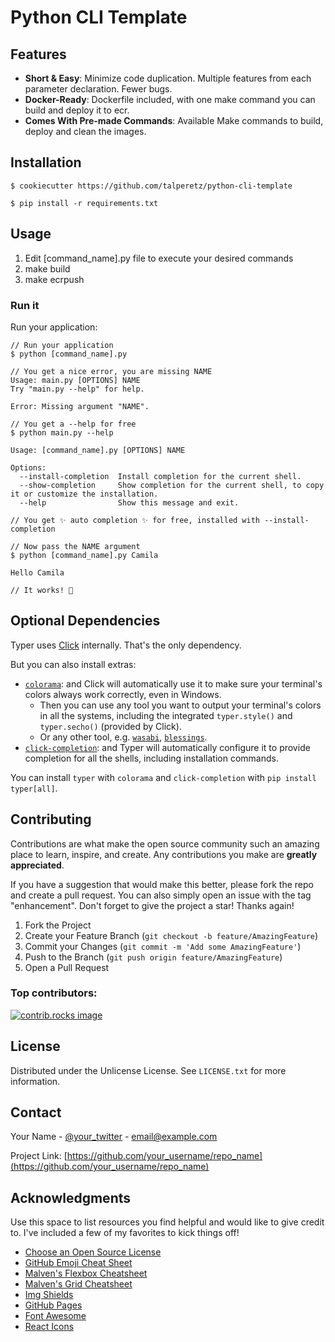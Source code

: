 # Python CLI Template

## Features

* **Short & Easy**: Minimize code duplication. Multiple features from each parameter declaration. Fewer bugs.
* **Docker-Ready**: Dockerfile included, with one make command you can build and deploy it to ecr.
* **Comes With Pre-made Commands**: Available Make commands to build, deploy and clean the images.


## Installation

```console
$ cookiecutter https://github.com/talperetz/python-cli-template
```

```console
$ pip install -r requirements.txt
```

## Usage

1. Edit [command_name].py file to execute your desired commands
2. make build
3. make ecrpush

### Run it

Run your application:


```console
// Run your application
$ python [command_name].py

// You get a nice error, you are missing NAME
Usage: main.py [OPTIONS] NAME
Try "main.py --help" for help.

Error: Missing argument "NAME".

// You get a --help for free
$ python main.py --help

Usage: [command_name].py [OPTIONS] NAME

Options:
  --install-completion  Install completion for the current shell.
  --show-completion     Show completion for the current shell, to copy it or customize the installation.
  --help                Show this message and exit.

// You get ✨ auto completion ✨ for free, installed with --install-completion

// Now pass the NAME argument
$ python [command_name].py Camila

Hello Camila

// It works! 🎉
```

## Optional Dependencies

Typer uses <a href="https://click.palletsprojects.com/" class="external-link" target="_blank">Click</a> internally. That's the only dependency.

But you can also install extras:

* <a href="https://pypi.org/project/colorama/" class="external-link" target="_blank"><code>colorama</code></a>: and Click will automatically use it to make sure your terminal's colors always work correctly, even in Windows.
    * Then you can use any tool you want to output your terminal's colors in all the systems, including the integrated `typer.style()` and `typer.secho()` (provided by Click).
    * Or any other tool, e.g. <a href="https://pypi.org/project/wasabi/" class="external-link" target="_blank"><code>wasabi</code></a>, <a href="https://github.com/erikrose/blessings" class="external-link" target="_blank"><code>blessings</code></a>.
* <a href="https://github.com/click-contrib/click-completion" class="external-link" target="_blank"><code>click-completion</code></a>: and Typer will automatically configure it to provide completion for all the shells, including installation commands.

You can install `typer` with `colorama` and `click-completion` with `pip install typer[all]`.

## Contributing

Contributions are what make the open source community such an amazing place to learn, inspire, and create. Any contributions you make are **greatly appreciated**.

If you have a suggestion that would make this better, please fork the repo and create a pull request. You can also simply open an issue with the tag "enhancement".
Don't forget to give the project a star! Thanks again!

1. Fork the Project
2. Create your Feature Branch (`git checkout -b feature/AmazingFeature`)
3. Commit your Changes (`git commit -m 'Add some AmazingFeature'`)
4. Push to the Branch (`git push origin feature/AmazingFeature`)
5. Open a Pull Request

### Top contributors:

<a href="https://github.com/gtkacz/coverage-pre-commit/graphs/contributors">
  <img src="https://contrib.rocks/image?repo=gtkacz/coverage-pre-commit" alt="contrib.rocks image" />
</a>

## License

Distributed under the Unlicense License. See `LICENSE.txt` for more information.

## Contact

Your Name - [@your_twitter](https://twitter.com/your_username) - email@example.com

Project Link: [https://github.com/your_username/repo_name](https://github.com/your_username/repo_name)

## Acknowledgments

Use this space to list resources you find helpful and would like to give credit to. I've included a few of my favorites to kick things off!

* [Choose an Open Source License](https://choosealicense.com)
* [GitHub Emoji Cheat Sheet](https://www.webpagefx.com/tools/emoji-cheat-sheet)
* [Malven's Flexbox Cheatsheet](https://flexbox.malven.co/)
* [Malven's Grid Cheatsheet](https://grid.malven.co/)
* [Img Shields](https://shields.io)
* [GitHub Pages](https://pages.github.com)
* [Font Awesome](https://fontawesome.com)
* [React Icons](https://react-icons.github.io/react-icons/search)
